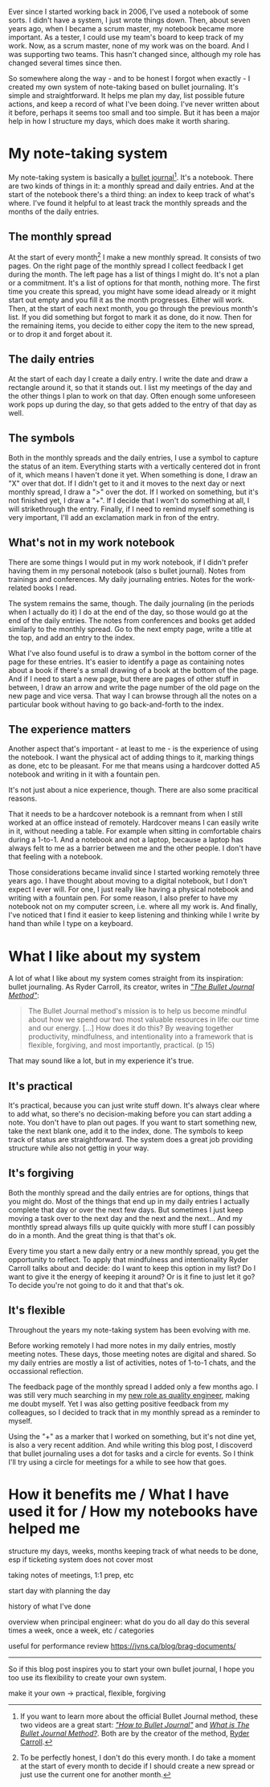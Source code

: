 <!--
.. title: My note-taking system for work
.. slug: my-note-taking-system-for-work
.. date: 2023-02-27 20:09:25 UTC+01:00
.. tags: note-taking, tools
.. category: 
.. link: 
.. description: 
.. type: text
-->

Ever since I started working back in 2006, I've used a notebook of some sorts. I didn't have a system, I just wrote things down. Then, about seven years ago, when I became a scrum master, my notebook became more important. As a tester, I could use my team's board to keep track of my work. Now, as a scrum master, none of my work was on the board. And I was supporting two teams. This hasn't changed since, although my role has changed several times since then.

So somewhere along the way - and to be honest I forgot when exactly - I created my own system of note-taking based on bullet journaling. It's simple and straightforward. It helps me plan my day, list possible future actions, and keep a record of what I've been doing. I've never written about it before, perhaps it seems too small and too simple. But it has been a major help in how I structure my days, which does make it worth sharing.

<!-- TEASER_END -->

# My note-taking system

My note-taking system is basically a [bullet journal](https://bulletjournal.com/)[^2]. It's a notebook. There are two kinds of things in it: a monthly spread and daily entries. And at the start of the notebook there's a third thing: an index to keep track of what's where. I've found it helpful to at least track the monthly spreads and the months of the daily entries.

[^2]: If you want to learn more about the official Bullet Journal method, these two videos are a great start: [*"How to Bullet Journal"*](https://www.youtube.com/watch?v=fm15cmYU0IM) and [*What is The Bullet Journal Method?*](https://www.youtube.com/watch?v=o4kueYhGEc8). Both are by the creator of the method, [Ryder Carroll](https://www.rydercarroll.com/).

## The monthly spread

At the start of every month[^1] I make a new monthly spread. It consists of two pages. On the right page of the monthly spread I collect feedback I get during the month. The left page has a list of things I might do. It's not a plan or a commitment. It's a list of options for that month, nothing more. The first time you create this spread, you might have some idead already or it might start out empty and you fill it as the month progresses. Either will work. Then, at the start of each next month, you go through the previous month's list. If you did something but forgot to mark it as done, do it now. Then for the remaining items, you decide to either copy the item to the new spread, or to drop it and forget about it.

[^1]: To be perfectly honest, I don't do this every month. I do take a moment at the start of every month to decide if I should create a new spread or just use the current one for another month.

## The daily entries

At the start of each day I create a daily entry. I write the date and draw a rectangle around it, so that it stands out. I list my meetings of the day and the other things I plan to work on that day. Often enough some unforeseen work pops up during the day, so that gets added to the entry of that day as well.

## The symbols

Both in the monthly spreads and the daily entries, I use a symbol to capture the status of an item. Everything starts with a vertically centered dot in front of it, which means I haven't done it yet. When something is done, I draw an "X" over that dot. If I didn't get to it and it moves to the next day or next monthly spread, I draw a ">" over the dot. If I worked on something, but it's not finished yet, I draw a "+". If I decide that I won't do something at all, I will strikethrough the entry. Finally, if I need to remind myself something is very important, I'll add an exclamation mark in fron of the entry.

## What's not in my work notebook

There are some things I would put in my work notebook, if I didn't prefer having them in my personal notebook (also s bullet journal). Notes from trainings and conferences. My daily journaling entries. Notes for the work-related books I read.

The system remains the same, though. The daily journaling (in the periods when I actually do it) I do at the end of the day, so those would go at the end of the daily entries. The notes from conferences and books get added similarly to the monthly spread. Go to the next empty page, write a title at the top, and add an entry to the index.

What I've also found useful is to draw a symbol in the bottom corner of the page for these entries. It's easier to identify a page as containing notes about a book if there's a small drawing of a book at the bottom of the page. And if I need to start a new page, but there are pages of other stuff in between, I draw an arrow and write the page number of the old page on the new page and vice versa. That way I can browse through all the notes on a particular book without having to go back-and-forth to the index.

## The experience matters

Another aspect that's important - at least to me - is the experience of using the notebook. I want the physical act of adding things to it, marking things as done, etc to be pleasant. For me that means using a hardcover dotted A5 notebook and writing in it with a fountain pen.

It's not just about a nice experience, though. There are also some pracitical reasons.

That it needs to be a hardcover notebook is a remnant from when I still worked at an office instead of remotely. Hardcover means I can easily write in it, without needing a table. For example when sitting in comfortable chairs during a 1-to-1. And a notebook and not a laptop, because a laptop has always felt to me as a barrier between me and the other people. I don't have that feeling with a notebook.

Those considerations became invalid since I started working remotely three years ago. I have thought about moving to a digital notebook, but I don't expect I ever will. For one, I just really like having a physical notebook and writing with a fountain pen. For some reason, I also prefer to have my notebook not on my computer screen, i.e. where all my work is. And finally, I've noticed that I find it easier to keep listening and thinking while I write by hand than while I type on a keyboard.


# What I like about my system

A lot of what I like about my system comes straight from its inspiration: bullet journaling. As Ryder Carroll, its creator, writes in [*"The Bullet Journal Method"*](https://bulletjournal.com/pages/book):

> The Bullet Journal method's mission is to help us become mindful about how we spend our two most valuable resources in life: our time and our energy. [...] How does it do this? By weaving together productivity, mindfulness, and intentionality into a framework that is flexible, forgiving, and most importantly, practical. (p 15)

That may sound like a lot, but in my experience it's true.

## It's practical
It's practical, because you can just write stuff down. It's always clear where to add what, so there's no decision-making before you can start adding a note. You don't have to plan out pages. If you want to start something new, take the next blank one, add it to the index, done. The symbols to keep track of status are straightforward. The system does a great job providing structure while also not gettig in your way.

## It's forgiving
Both the monthly spread and the daily entries are for options, things that you might do. Most of the things that end up in my daily entries I actually complete that day or over the next few days. But sometimes I just keep moving a task over to the next day and the next and the next... And my monthtly spread always fills up quite quickly with more stuff I can possibly do in a month. And the great thing is that that's ok.

Every time you start a new daily entry or a new monthly spread, you get the opportunity to reflect. To apply that mindfulness and intentionality Ryder Carroll talks about and decide: do I want to keep this option in my list? Do I want to give it the energy of keeping it around? Or is it fine to just let it go? To decide you're not going to do it and that that's ok.

## It's flexible
Throughout the years my note-taking system has been evolving with me.

Before working remotely I had more notes in my daily entries, mostly meeting notes. These days, those meeting notes are digital and shared. So my daily entries are mostly a list of activities, notes of 1-to-1 chats, and the occassional reflection.

The feedback page of the monthly spread I added only a few months ago. I was still very much searching in my [new role as quality engineer](link://slug/three-lessons-after-three-months-of-quality-engineering), making me doubt myself. Yet I was also getting positive feedback from my colleagues, so I decided to track that in my monthly spread as a reminder to myself.

Using the "+" as a marker that I worked on something, but it's not dine yet, is also a very recent addition. And while writing this blog post, I discoverd that bullet journaling uses a dot for tasks and a circle for events. So I think I'll try using a circle for meetings for a while to see how that goes.


# How it benefits me / What I have used it for / How my notebooks have helped me

structure my days, weeks, months
keeping track of what needs to be done, esp if ticketing system does not cover most

taking notes of meetings, 1:1 prep, etc

start day with planning the day

history of what I've done

overview when principal engineer: what do you do all day
do this several times a week, once a week, etc / categories

useful for performance review
https://jvns.ca/blog/brag-documents/ 

---

So if this blog post inspires you to start your own bullet journal, I hope you too use its flexibility to create your own system.

make it your own -> practical, flexible, forgiving